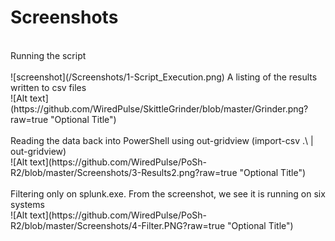 
# Screenshots <br>
<br>
Running the script <br><br>
![screenshot](/Screenshots/1-Script_Execution.png)
A listing of the results written to csv files
<br>
![Alt text](https://github.com/WiredPulse/SkittleGrinder/blob/master/Grinder.png?raw=true "Optional Title")
<br>
<br>
Reading the data back into PowerShell using out-gridview (import-csv .\<some_file.csv> | out-gridview)<br>
![Alt text](https://github.com/WiredPulse/PoSh-R2/blob/master/Screenshots/3-Results2.png?raw=true "Optional Title")<br>
<br>
Filtering only on splunk.exe. From the screenshot, we see it is running on six systems<br>
![Alt text](https://github.com/WiredPulse/PoSh-R2/blob/master/Screenshots/4-Filter.PNG?raw=true "Optional Title")
